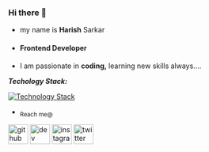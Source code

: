 ### Hi there 👋


- my name is **Harish** Sarkar
* #### **Frontend Developer**
+ I am passionate in **coding,** learning new skills always....



***Techology Stack:***



[![Technology Stack](https://skillicons.dev/icons?i=javascript,react,html,css,bootstrap,jquery,sass,redux,python,nodejs,figma&theme=light)](https://skillicons.dev)







- <sub>Reach me@</sub>


[<img src='https://cdn.jsdelivr.net/npm/simple-icons@3.0.1/icons/github.svg' alt='github' height='40'>](https://github.com/Harish_Sarkar)  [<img src='https://cdn.jsdelivr.net/npm/simple-icons@3.0.1/icons/dev-dot-to.svg' alt='dev' height='40'>](https://dev.to/harish_sarkar)  [<img src='https://cdn.jsdelivr.net/npm/simple-icons@3.0.1/icons/instagram.svg' alt='instagram' height='40'>](https://www.instagram.com/codebyhj/)  [<img src='https://cdn.jsdelivr.net/npm/simple-icons@3.0.1/icons/twitter.svg' alt='twitter' height='40'>](https://twitter.com/@Itsz_Harish)  

